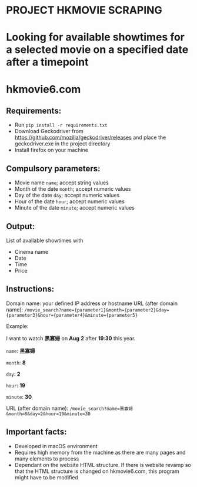 # PROJECT HKMOVIE SCRAPING
# Looking for available showtimes for a selected movie on a specified date after a timepoint
# hkmovie6.com

## Requirements:
- Run `pip install -r requirements.txt`
- Download Geckodriver from https://github.com/mozilla/geckodriver/releases and place the geckodriver.exe in the project directory
- Install firefox on your machine

## Compulsory parameters:
- Movie name `name`; accept string values
- Month of the date `month`; accept numeric values
- Day of the date `day`; accept numeric values
- Hour of the date `hour`; accept numeric values
- Minute of the date `minute`; accept numeric values

## Output:
List of available showtimes with
- Cinema name
- Date
- Time
- Price

## Instructions:
Domain name: your defined IP address or hostname
URL (after domain name): `/movie_search?name={parameter1}&month={parameter2}&day={parameter3}&hour={parameter4}&minute={parameter5}`

Example:

I want to watch **黑寡婦** on **Aug** **2** after **19**:**30** this year.

`name`: **黑寡婦**

`month`: **8**

`day`: **2**

`hour`: **19**

`minute`: **30**

URL (after domain name):
`/movie_search?name=黑寡婦&month=8&day=2&hour=19&minute=30`

## Important facts:
- Developed in macOS environment
- Requires high memory from the machine as there are many pages and many elements to process
- Dependant on the website HTML structure. If there is website revamp so that the HTML structure is changed on hkmovie6.com, this program might have to be modified
